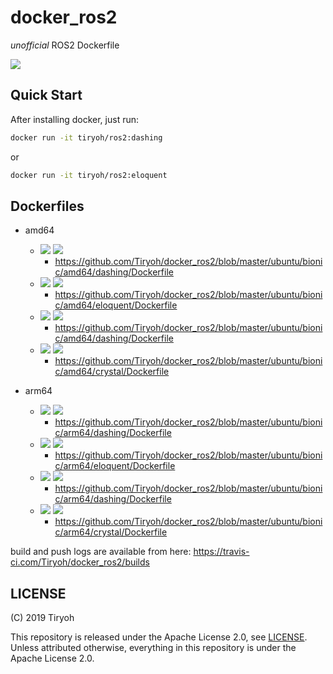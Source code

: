 # docker_ros2

*unofficial* ROS2 Dockerfile

[![](https://img.shields.io/docker/pulls/tiryoh/ros2.svg)](https://hub.docker.com/r/tiryoh/ros2)

## Quick Start

After installing docker, just run:

```sh
docker run -it tiryoh/ros2:dashing
```

or

```sh
docker run -it tiryoh/ros2:eloquent
```

## Dockerfiles

* amd64
  * [![](https://images.microbadger.com/badges/version/tiryoh/ros2:amd64-latest.svg)](https://microbadger.com/images/tiryoh/ros2:amd64-latest "Get your own version badge on microbadger.com")  [![](https://images.microbadger.com/badges/image/tiryoh/ros2:amd64-latest.svg)](https://microbadger.com/images/tiryoh/ros2:amd64-latest "Get your own image badge on microbadger.com")
    * https://github.com/Tiryoh/docker_ros2/blob/master/ubuntu/bionic/amd64/dashing/Dockerfile
  * [![](https://images.microbadger.com/badges/version/tiryoh/ros2:amd64-eloquent.svg)](https://microbadger.com/images/tiryoh/ros2:amd64-eloquent "Get your own version badge on microbadger.com") [![](https://images.microbadger.com/badges/image/tiryoh/ros2:amd64-eloquent.svg)](https://microbadger.com/images/tiryoh/ros2:amd64-eloquent "Get your own image badge on microbadger.com")
    * https://github.com/Tiryoh/docker_ros2/blob/master/ubuntu/bionic/amd64/eloquent/Dockerfile
  * [![](https://images.microbadger.com/badges/version/tiryoh/ros2:amd64-dashing.svg)](https://microbadger.com/images/tiryoh/ros2:amd64-dashing "Get your own version badge on microbadger.com") [![](https://images.microbadger.com/badges/image/tiryoh/ros2:amd64-dashing.svg)](https://microbadger.com/images/tiryoh/ros2:amd64-dashing "Get your own image badge on microbadger.com")
    * https://github.com/Tiryoh/docker_ros2/blob/master/ubuntu/bionic/amd64/dashing/Dockerfile
  * [![](https://images.microbadger.com/badges/version/tiryoh/ros2:amd64-crystal.svg)](https://microbadger.com/images/tiryoh/ros2:amd64-crystal "Get your own version badge on microbadger.com") [![](https://images.microbadger.com/badges/image/tiryoh/ros2:amd64-crystal.svg)](https://microbadger.com/images/tiryoh/ros2:amd64-crystal "Get your own image badge on microbadger.com")
    * https://github.com/Tiryoh/docker_ros2/blob/master/ubuntu/bionic/amd64/crystal/Dockerfile

* arm64
  * [![](https://images.microbadger.com/badges/version/tiryoh/ros2:arm64-latest.svg)](https://microbadger.com/images/tiryoh/ros2:arm64-latest "Get your own version badge on microbadger.com")  [![](https://images.microbadger.com/badges/image/tiryoh/ros2:arm64-latest.svg)](https://microbadger.com/images/tiryoh/ros2:arm64-latest "Get your own image badge on microbadger.com")
    * https://github.com/Tiryoh/docker_ros2/blob/master/ubuntu/bionic/arm64/dashing/Dockerfile
  * [![](https://images.microbadger.com/badges/version/tiryoh/ros2:arm64-eloquent.svg)](https://microbadger.com/images/tiryoh/ros2:arm64-eloquent "Get your own version badge on microbadger.com") [![](https://images.microbadger.com/badges/image/tiryoh/ros2:arm64-eloquent.svg)](https://microbadger.com/images/tiryoh/ros2:arm64-eloquent "Get your own image badge on microbadger.com")
    * https://github.com/Tiryoh/docker_ros2/blob/master/ubuntu/bionic/arm64/eloquent/Dockerfile
  * [![](https://images.microbadger.com/badges/version/tiryoh/ros2:arm64-dashing.svg)](https://microbadger.com/images/tiryoh/ros2:arm64-dashing "Get your own version badge on microbadger.com") [![](https://images.microbadger.com/badges/image/tiryoh/ros2:arm64-dashing.svg)](https://microbadger.com/images/tiryoh/ros2:arm64-dashing "Get your own image badge on microbadger.com")
    * https://github.com/Tiryoh/docker_ros2/blob/master/ubuntu/bionic/arm64/dashing/Dockerfile
  * [![](https://images.microbadger.com/badges/version/tiryoh/ros2:arm64-crystal.svg)](https://microbadger.com/images/tiryoh/ros2:arm64-crystal "Get your own version badge on microbadger.com") [![](https://images.microbadger.com/badges/image/tiryoh/ros2:arm64-crystal.svg)](https://microbadger.com/images/tiryoh/ros2:arm64-crystal "Get your own image badge on microbadger.com")
    * https://github.com/Tiryoh/docker_ros2/blob/master/ubuntu/bionic/arm64/crystal/Dockerfile

build and push logs are available from here: https://travis-ci.com/Tiryoh/docker_ros2/builds

## LICENSE

(C) 2019 Tiryoh

This repository is released under the Apache License 2.0, see [LICENSE](./LICENSE).  
Unless attributed otherwise, everything in this repository is under the Apache License 2.0.

